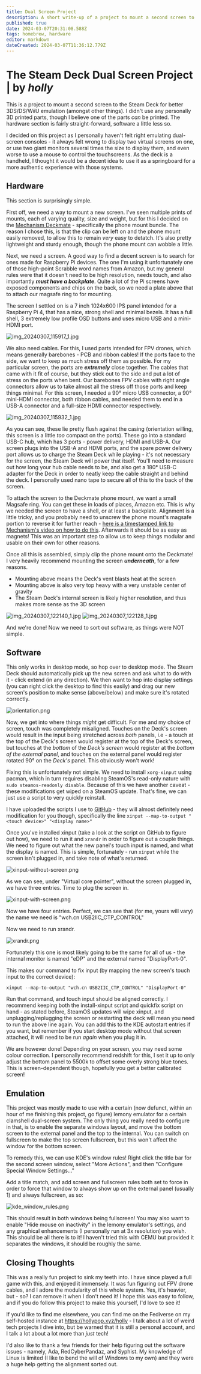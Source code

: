 ```yaml
---
title: Dual Screen Project
description: A short write-up of a project to mount a second screen to the Steam Deck with touch support and easy removal, without 3D printing anything.
published: true
date: 2024-03-07T20:31:08.588Z
tags: homebrew, hardware
editor: markdown
dateCreated: 2024-03-07T11:36:12.779Z
---
```


# The Steam Deck Dual Screen Project | by *holly*

This is a project to mount a second screen to the Steam Deck for better 3DS/DS/WiiU emulation (amongst other things). I didn't use any personally 3D printed parts, though I believe one of the parts *can* be printed. The hardware section is fairly straight-forward, software a little less so.

I decided on this project as I personally haven't felt right emulating dual-screen consoles - it always felt wrong to display two virtual screens on one, or use two giant monitors several times the size to display them, and even worse to use a mouse to control the touchscreens. As the deck is a handheld, I thought it would be a decent idea to use it as a springboard for a more authentic experience with those systems.

## Hardware

This section is surprisingly simple. 

First off, we need a way to mount a new screen. I've seen multiple prints of mounts, each of varying quality, size and weight, but for this I decided on the [Mechanism Deckmate](https://getmechanism.com/) - specifically the phone mount bundle. The reason I chose this, is that the clip can be left on and the phone mount easily removed, to allow this to remain *very* easy to detatch. It's also pretty lightweight and sturdy enough, though the phone mount can wobble a little. 

Next, we need a screen. A good way to find a decent screen is to search for ones made for Raspberry Pi devices. The one I'm using it unfortunately one of those high-point Scrabble word names from Amazon, but my general rules were that it doesn't need to be high resolution, needs touch, and also importantly ***must have a backplate***. Quite a lot of the Pi screens have exposed components and chips on the back, so we need a plate above that to attach our magsafe ring to for mounting.

The screen I settled on is a 7 inch 1024x600 IPS panel intended for a Raspberry Pi 4, that has a nice, strong shell and minimal bezels. It has a full shell, 3 extremely low profile OSD buttons and uses micro USB and a mini-HDMI port.

![img_20240307_115917_1.jpg](/wiki/dual-screen-project/img_20240307_115917_1.jpg)

We also need cables. For this, I used parts intended for FPV drones, which means generally barebones - PCB and ribbon cables! If the ports face to the side, we want to keep as much stress off them as possible. For my particular screen, the ports are ***extremely*** close together. The cables that came with it fit of course, but they stick out to the side and put a lot of stress on the ports when bent. Our barebones FPV cables with right angle connectors allow us to take almost all the stress off those ports and keep things minimal. For this screen, I needed a 90° micro USB connector, a 90° mini-HDMI connector, both ribbon cables, and needed them to end in a USB-A connector and a full-size HDMI connector respectively.

![img_20240307_115932_1.jpg](/wiki/dual-screen-project/img_20240307_115932_1.jpg)

As you can see, these lie pretty flush against the casing (orientation willing, this screen is a little *too* compact on the ports). These go into a standard USB-C hub, which has 3 ports - power delivery, HDMI and USB-A. Our screen plugs into the USB-A and HDMI ports, and the spare power delivery port allows us to charge the Steam Deck while playing - it's not necessary for the screen, the Steam Deck will power that itself. You'll need to measure out how long your hub cable needs to be, and also get a 180° USB-C adapter for the Deck in order to neatly keep the cable straight and behind the deck. I personally used nano tape to secure all of this to the back of the screen.

To attach the screen to the Deckmate phone mount, we want a small Magsafe ring. You can get these in loads of places, Amazon etc. This is why we needed the screen to have a shell, or at least a backplate. Alignment is a little tricky, and you probably need to unscrew the phone mount's magsafe portion to reverse it for further reach - [here is a timestamped link to Mechanism's video on how to do this](https://youtu.be/axkgBOhTh0s?t=118). Afterwards it should be as easy as magnets! This was an important step to allow us to keep things modular and usable on their own for other reasons.

Once all this is assembled, simply clip the phone mount onto the Deckmate! I very heavily recommend mounting the screen ***underneath***, for a few reasons.
- Mounting above means the Deck's vent blasts heat at the screen
- Mounting above is also very top heavy with a very unstable center of gravity
- The Steam Deck's internal screen is likely higher resolution, and thus makes more sense as the 3D screen

![img_20240307_122140_1.jpg](/wiki/dual-screen-project/img_20240307_122140_1.jpg)
![img_20240307_122128_1.jpg](/wiki/dual-screen-project/img_20240307_122128_1.jpg)

And we're done! Now we need to sort out software, as things were NOT simple.

## Software

This only works in desktop mode, so hop over to desktop mode. The Steam Deck should automatically pick up the new screen and ask what to do with it - click extend (in any direction). We then want to hop into display settings (you can right click the desktop to find this easily) and drag our new screen's position to make sense (above/below) and make sure it's rotated correctly. 

![orientation.png](/wiki/dual-screen-project/orientation.png)

Now, we get into where things *might* get difficult. For me and my choice of screen, touch was completely misaligned. Touches on the Deck's screen would result in the input being stretched across *both* panels, i.e - a touch at the top of the Deck's screen would register at the top of the Deck's screen, but touches at the *bottom* of the *Deck's screen* would register at the *bottom of the external panel*, and touches on the external panel would register rotated 90° on the *Deck's* panel. This obviously won't work!

Fixing this is unfortunately not simple. We need to install `xorg-xinput` using pacman, which in turn requires disabling SteamOS's read-only nature with `sudo steamos-readonly disable`. Because of this we have another caveat - these modifications get wiped on a SteamOS update. That's fine, we can just use a script to very quickly reinstall.

I have uploaded the scripts I use to [GitHub](https://github.com/HollyCeuin/3DSDeck-HardwareProject-Scripts) - they will almost definitely need modification for you though, specifically the line `xinput --map-to-output "<touch device>" "<display name>"`

Once you've installed xinput (take a look at the script on GitHub to figure out how), we need to run it and `xrandr` in order to figure out a couple things. We need to figure out what the new panel's touch input is named, and what the display is named. This is simple, fortunately - run `xinput` while the screen isn't plugged in, and take note of what's returned.

![xinput-without-screen.png](/wiki/dual-screen-project/xinput-without-screen.png)

As we can see, under "Virtual core pointer", without the screen plugged in, we have three entries. Time to plug the screen in.

![xinput-with-screen.png](/wiki/dual-screen-project/xinput-with-screen.png)

Now we have four entries. Perfect, we can see that (for me, yours will vary) the name we need is "wch.cn USB2IIC_CTP_CONTROL"

Now we need to run xrandr.

![xrandr.png](/wiki/dual-screen-project/xrandr.png)

Fortunately this one is most likely going to be the same for all of us - the internal monitor is named "eDP" and the external named "DisplayPort-0".

This makes our command to fix input (by mapping the new screen's touch input to the correct device):

`xinput --map-to-output "wch.cn USB2IIC_CTP_CONTROL" "DisplayPort-0"`

Run that command, and touch input should be aligned correctly. I recommend keeping both the install-xinput script and quickfix script on hand - as stated before, SteamOS updates will wipe xinput, and unplugging/replugging the screen or restarting the deck will mean you need to run the above line again. You can add this to the KDE autostart entries if you want, but remember if you start desktop mode without that screen attached, it will need to be run *again* when you plug it in.

We are however done! Depending on your screen, you may need some colour correction. I personally recommend redshift for this, I set it up to only adjust the bottom panel to 5500k to offset some overly strong blue tones. This is screen-dependent though, hopefully you get a better calibrated screen!

## Emulation
This project was mostly made to use with a certain (now defunct, within an hour of me finishing this project, go figure) lemony emulator for a certain clamshell dual-screen system. The only thing you really need to configure in that, is to enable the separate windows layout, and move the bottom screen to the external panel and the top to the internal. You can switch on fullscreen to make the top screen fullscreen, but this won't affect the window for the bottom screen.

To remedy this, we can use KDE's window rules! Right click the title bar for the second screen window, select "More Actions", and then "Configure Special Window Settings..."

Add a title match, and add screen and fullscreen rules both set to force in order to force that window to always show up on the external panel (usually 1) and always fullscreen, as so:

![kde_window_rules.png](/wiki/dual-screen-project/kde_window_rules.png)

This should result in both windows being fullscreen! You may also want to enable "Hide mouse on inactivity" in the lemony emulator's settings, and any graphical enhancements (I personally run at 3x resolution) you wish. This should be all there is to it! I haven't tried this with CEMU but provided it separates the windows, it should be roughly the same.

## Closing Thoughts
This was a really fun project to sink my teeth into. I have since played a full game with this, and enjoyed it immensely. It was fun figuring out FPV drone cables, and I adore the modularity of this whole system. Yes, it's heavier, but - so? I can remove it when I don't need it! I hope this was easy to follow, and if you do follow this project to make this yourself, I'd love to see it!

If you'd like to find me elsewhere, you can find me on the Fediverse on my self-hosted instance at https://hollypop.xyz/holly - I talk about a lot of weird tech projects I dive into, but be warned that it is still a personal account, and I talk a lot about a lot more than *just* tech! 

I'd also like to thank a few friends for their help figuring out the software issues - namely, Ada, RedCyberPandaz, and Syphist. My knowledge of Linux is limited (I like to bend the will of Windows to my own) and they were a huge help getting the alignment sorted out.